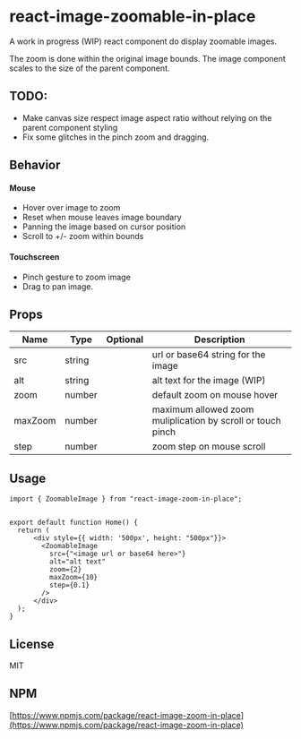 # react-image-zoomable-in-place

A work in progress (WIP) react component do display zoomable images.

The zoom is done within the original image bounds. The image component scales to the size of the parent component. 

## TODO:

* Make canvas size respect image aspect ratio without relying on the parent component styling
* Fix some glitches in the pinch zoom and dragging.

## Behavior

#### Mouse

* Hover over image to zoom
* Reset when mouse leaves image boundary
* Panning the image based on cursor position
* Scroll to +/- zoom within bounds

#### Touchscreen

* Pinch gesture to zoom image
* Drag to pan image.

## Props

| Name     | Type    | Optional | Description |
| -------- | ------- | -------  | ------- |
| src      | string  |          |url or base64 string for the image|
| alt      | string  |          |alt text for the image (WIP)|
| zoom     | number  |          |default zoom on mouse hover|
| maxZoom  | number  |          |maximum allowed zoom muliplication by scroll or touch pinch|
| step     | number  |          |zoom step on mouse scroll|

## Usage

```
import { ZoomableImage } from "react-image-zoom-in-place";


export default function Home() {
  return (
      <div style={{ width: '500px', height: "500px"}}>
        <ZoomableImage
          src={"<image url or base64 here>"}
          alt="alt text"
          zoom={2}
          maxZoom={10}
          step={0.1}
        />
      </div>
  );
}

```

## License

MIT

## NPM

[https://www.npmjs.com/package/react-image-zoom-in-place](https://www.npmjs.com/package/react-image-zoom-in-place) 